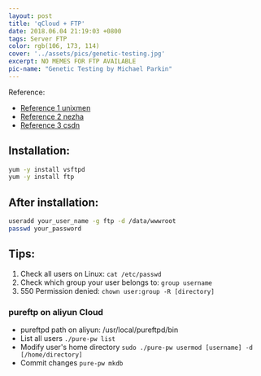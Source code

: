 ```yaml
---
layout: post
title: 'qCloud + FTP'
date: 2018.06.04 21:19:03 +0800
tags: Server FTP
color: rgb(106, 173, 114)
cover: '../assets/pics/genetic-testing.jpg'
excerpt: NO MEMES FOR FTP AVAILABLE
pic-name: "Genetic Testing by Michael Parkin"
---
```


Reference: 
* [Reference 1 unixmen](http://www.unixmen.com/install-configure-ftp-server-centos-7/)
* [Reference 2 nezha](https://nezha.github.io/web%E5%BC%80%E5%8F%91/2016-04-12-%E8%85%BE%E8%AE%AF%E4%BA%91FTP%E7%9A%84%E9%85%8D%E7%BD%AE/)
* [Reference 3 csdn](https://blog.csdn.net/weixin_36171533/article/details/84974478)

## Installation:
```bash
yum -y install vsftpd
yum -y install ftp
```
## After installation:
```bash
useradd your_user_name -g ftp -d /data/wwwroot
passwd your_password
```

## Tips:
1. Check all users on Linux: `cat /etc/passwd`
2. Check which group your user belongs to: `group username`
3. 550 Permission denied: `chown user:group -R [directory]`

### pureftp on aliyun Cloud
* pureftpd path on aliyun: /usr/local/pureftpd/bin
* List all users `./pure-pw list`
* Modify user's home directory `sudo ./pure-pw usermod [username] -d [/home/directory]`
* Commit changes `pure-pw mkdb`
